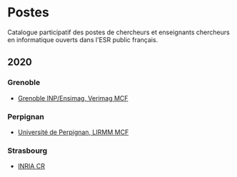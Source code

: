 # Postes 

Catalogue participatif des postes de chercheurs et enseignants chercheurs en informatique ouverts dans l'ESR public français.

## 2020

### Grenoble

- [Grenoble INP/Ensimag, Verimag MCF](https://www-verimag.imag.fr/Ensimag-Assistant-professor-position-in.html?lang=fr)

### Perpignan

- [Université de Perpignan, LIRMM MCF](https://perso.univ-perp.fr/langlois/images/pdf/PUB_MCF27_2020.pdf)

### Strasbourg

- [INRIA CR](https://mimesis.inria.fr/job-offers/engineer-positions/faculty-position/)

